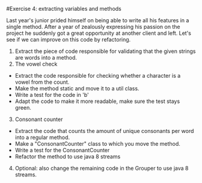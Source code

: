 #Exercise 4: extracting variables and methods

Last year's junior prided himself on being able to write all his features in a single method. 
After a year of zealously expressing his passion on the project he suddenly got a great opportunity 
at another client and left.
Let's see if we can improve on this code by refactoring.

1. Extract the piece of code responsible for validating that the given strings are words into a method.
2. The vowel check 
* Extract the code responsible for checking whether a character is a vowel from the count.
* Make the method static and move it to a util class.
* Write a test for the code in 'b' 
* Adapt the code to make it more readable, make sure the test stays green.
3. Consonant counter
* Extract the code that counts the amount of unique consonants per word into a regular method.
* Make a "ConsonantCounter" class to which you move the method.
* Write a test for the ConsonantCounter
* Refactor the method to use java 8 streams
4. Optional: also change the remaining code in the Grouper to use java 8 streams.
